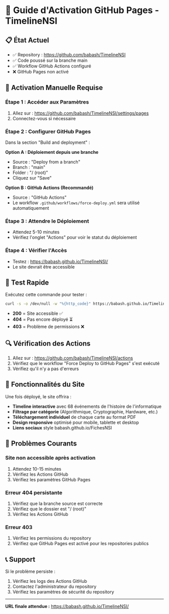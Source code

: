 # 🚀 Guide d'Activation GitHub Pages - TimelineNSI

## 📋 État Actuel

- ✅ Repository : https://github.com/babash/TimelineNSI
- ✅ Code poussé sur la branche main
- ✅ Workflow GitHub Actions configuré
- ❌ GitHub Pages non activé

## 🔧 Activation Manuelle Requise

### Étape 1 : Accéder aux Paramètres
1. Allez sur : https://github.com/babash/TimelineNSI/settings/pages
2. Connectez-vous si nécessaire

### Étape 2 : Configurer GitHub Pages
Dans la section "Build and deployment" :

**Option A : Déploiement depuis une branche**
- Source : "Deploy from a branch"
- Branch : "main"
- Folder : "/ (root)"
- Cliquez sur "Save"

**Option B : GitHub Actions (Recommandé)**
- Source : "GitHub Actions"
- Le workflow `.github/workflows/force-deploy.yml` sera utilisé automatiquement

### Étape 3 : Attendre le Déploiement
- Attendez 5-10 minutes
- Vérifiez l'onglet "Actions" pour voir le statut du déploiement

### Étape 4 : Vérifier l'Accès
- Testez : https://babash.github.io/TimelineNSI/
- Le site devrait être accessible

## 🧪 Test Rapide

Exécutez cette commande pour tester :
```bash
curl -s -o /dev/null -w "%{http_code}" https://babash.github.io/TimelineNSI/
```

- **200** = Site accessible ✅
- **404** = Pas encore déployé ⏳
- **403** = Problème de permissions ❌

## 🔍 Vérification des Actions

1. Allez sur : https://github.com/babash/TimelineNSI/actions
2. Vérifiez que le workflow "Force Deploy to GitHub Pages" s'est exécuté
3. Vérifiez qu'il n'y a pas d'erreurs

## 🎯 Fonctionnalités du Site

Une fois déployé, le site offrira :
- **Timeline interactive** avec 68 événements de l'histoire de l'informatique
- **Filtrage par catégorie** (Algorithmique, Cryptographie, Hardware, etc.)
- **Téléchargement individuel** de chaque carte au format PDF
- **Design responsive** optimisé pour mobile, tablette et desktop
- **Liens sociaux** style babash.github.io/FichesNSI

## 🚨 Problèmes Courants

### Site non accessible après activation
1. Attendez 10-15 minutes
2. Vérifiez les Actions GitHub
3. Vérifiez les paramètres GitHub Pages

### Erreur 404 persistante
1. Vérifiez que la branche source est correcte
2. Vérifiez que le dossier est "/ (root)"
3. Vérifiez les Actions GitHub

### Erreur 403
1. Vérifiez les permissions du repository
2. Vérifiez que GitHub Pages est activé pour les repositories publics

## 📞 Support

Si le problème persiste :
1. Vérifiez les logs des Actions GitHub
2. Contactez l'administrateur du repository
3. Vérifiez les paramètres de sécurité du repository

---

**URL finale attendue :** https://babash.github.io/TimelineNSI/